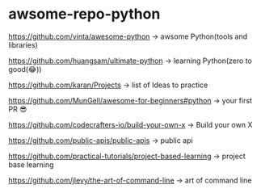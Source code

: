 # awsome-repo-python

https://github.com/vinta/awesome-python -> awsome Python(tools and libraries)

https://github.com/huangsam/ultimate-python -> learning Python(zero to good(😂))

https://github.com/karan/Projects -> list of Ideas to practice 

https://github.com/MunGell/awesome-for-beginners#python -> your first PR 😎 

https://github.com/codecrafters-io/build-your-own-x -> Build your own X

https://github.com/public-apis/public-apis -> public api

https://github.com/practical-tutorials/project-based-learning -> project base learning 

https://github.com/jlevy/the-art-of-command-line -> art of command line
